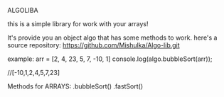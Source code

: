 ALGOLIBA

this is a simple library for work with your arrays!

It's provide you an object algo that has some methods to work.
here's a source repository: https://github.com/Mishulka/Algo-lib.git

example:
arr = [2, 4, 23, 5, 7, -10, 1]
console.log(algo.bubbleSort(arr));

//[-10,1,2,4,5,7,23]

Methods for ARRAYS:
.bubbleSort()
.fastSort()
